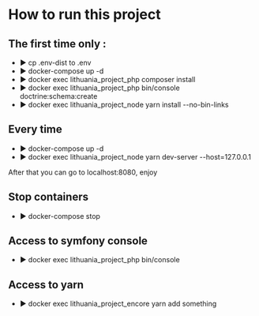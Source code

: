 # How to run this project

## The first time only :
 - ▶ cp .env-dist to .env
 - ▶ docker-compose up -d
 - ▶ docker exec lithuania_project_php composer install
 - ▶ docker exec lithuania_project_php bin/console doctrine:schema:create
 - ▶ docker exec lithuania_project_node yarn install --no-bin-links
 
## Every time
 - ▶ docker-compose up -d
 - ▶ docker exec lithuania_project_node yarn dev-server --host=127.0.0.1

 After that you can go to localhost:8080, enjoy
 
 ## Stop containers
 - ▶ docker-compose stop
  
## Access to symfony console 
 - ▶ docker exec lithuania_project_php bin/console

## Access to yarn
 - ▶ docker exec lithuania_project_encore yarn add something


